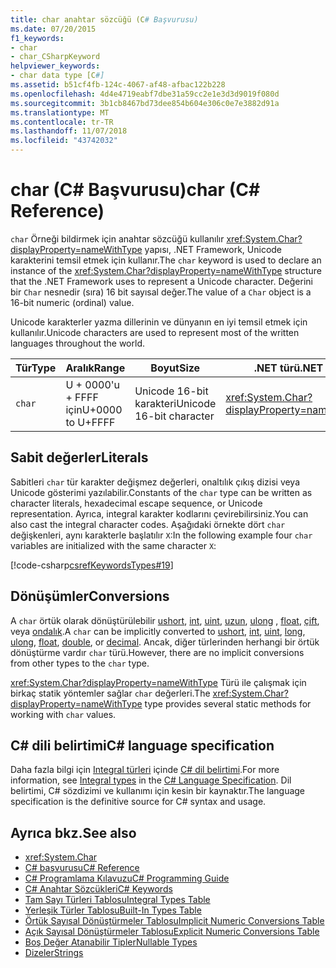 ```yaml
---
title: char anahtar sözcüğü (C# Başvurusu)
ms.date: 07/20/2015
f1_keywords:
- char
- char_CSharpKeyword
helpviewer_keywords:
- char data type [C#]
ms.assetid: b51cf4fb-124c-4067-af48-afbac122b228
ms.openlocfilehash: 4d4e4719eabf7dbe31a59cc2e1e3d3d9019f080d
ms.sourcegitcommit: 3b1cb8467bd73dee854b604e306c0e7e3882d91a
ms.translationtype: MT
ms.contentlocale: tr-TR
ms.lasthandoff: 11/07/2018
ms.locfileid: "43742032"
---
```

# <a name="char-c-reference"></a><span data-ttu-id="f49ab-102">char (C# Başvurusu)</span><span class="sxs-lookup"><span data-stu-id="f49ab-102">char (C# Reference)</span></span>

<span data-ttu-id="f49ab-103">`char` Örneği bildirmek için anahtar sözcüğü kullanılır <xref:System.Char?displayProperty=nameWithType> yapısı, .NET Framework, Unicode karakterini temsil etmek için kullanır.</span><span class="sxs-lookup"><span data-stu-id="f49ab-103">The `char` keyword is used to declare an instance of the <xref:System.Char?displayProperty=nameWithType> structure that the .NET Framework uses to represent a Unicode character.</span></span> <span data-ttu-id="f49ab-104">Değerini bir `Char` nesnedir (sıra) 16 bit sayısal değer.</span><span class="sxs-lookup"><span data-stu-id="f49ab-104">The value of a `Char` object is a 16-bit numeric (ordinal) value.</span></span>

 <span data-ttu-id="f49ab-105">Unicode karakterler yazma dillerinin ve dünyanın en iyi temsil etmek için kullanılır.</span><span class="sxs-lookup"><span data-stu-id="f49ab-105">Unicode characters are used to represent most of the written languages throughout the world.</span></span>

|<span data-ttu-id="f49ab-106">Tür</span><span class="sxs-lookup"><span data-stu-id="f49ab-106">Type</span></span>|<span data-ttu-id="f49ab-107">Aralık</span><span class="sxs-lookup"><span data-stu-id="f49ab-107">Range</span></span>|<span data-ttu-id="f49ab-108">Boyut</span><span class="sxs-lookup"><span data-stu-id="f49ab-108">Size</span></span>|<span data-ttu-id="f49ab-109">.NET türü</span><span class="sxs-lookup"><span data-stu-id="f49ab-109">.NET type</span></span>|
|----------|-----------|----------|-------------------------|
|`char`|<span data-ttu-id="f49ab-110">U + 0000'u + FFFF için</span><span class="sxs-lookup"><span data-stu-id="f49ab-110">U+0000 to U+FFFF</span></span>|<span data-ttu-id="f49ab-111">Unicode 16-bit karakteri</span><span class="sxs-lookup"><span data-stu-id="f49ab-111">Unicode 16-bit character</span></span>|<xref:System.Char?displayProperty=nameWithType>|

## <a name="literals"></a><span data-ttu-id="f49ab-112">Sabit değerler</span><span class="sxs-lookup"><span data-stu-id="f49ab-112">Literals</span></span>

<span data-ttu-id="f49ab-113">Sabitleri `char` tür karakter değişmez değerleri, onaltılık çıkış dizisi veya Unicode gösterimi yazılabilir.</span><span class="sxs-lookup"><span data-stu-id="f49ab-113">Constants of the `char` type can be written as character literals, hexadecimal escape sequence, or Unicode representation.</span></span> <span data-ttu-id="f49ab-114">Ayrıca, integral karakter kodlarını çevirebilirsiniz.</span><span class="sxs-lookup"><span data-stu-id="f49ab-114">You can also cast the integral character codes.</span></span> <span data-ttu-id="f49ab-115">Aşağıdaki örnekte dört `char` değişkenleri, aynı karakterle başlatılır `X`:</span><span class="sxs-lookup"><span data-stu-id="f49ab-115">In the following example four `char` variables are initialized with the same character `X`:</span></span>

[!code-csharp[csrefKeywordsTypes#19](~/samples/snippets/csharp/VS_Snippets_VBCSharp/csrefKeywordsTypes/CS/keywordsTypes.cs#19)]

## <a name="conversions"></a><span data-ttu-id="f49ab-116">Dönüşümler</span><span class="sxs-lookup"><span data-stu-id="f49ab-116">Conversions</span></span>

<span data-ttu-id="f49ab-117">A `char` örtük olarak dönüştürülebilir [ushort](../../../csharp/language-reference/keywords/ushort.md), [int](../../../csharp/language-reference/keywords/int.md), [uint](../../../csharp/language-reference/keywords/uint.md), [uzun](../../../csharp/language-reference/keywords/long.md), [ulong](../../../csharp/language-reference/keywords/ulong.md) , [float](../../../csharp/language-reference/keywords/float.md), [çift](../../../csharp/language-reference/keywords/double.md), veya [ondalık](../../../csharp/language-reference/keywords/decimal.md).</span><span class="sxs-lookup"><span data-stu-id="f49ab-117">A `char` can be implicitly converted to [ushort](../../../csharp/language-reference/keywords/ushort.md), [int](../../../csharp/language-reference/keywords/int.md), [uint](../../../csharp/language-reference/keywords/uint.md), [long](../../../csharp/language-reference/keywords/long.md), [ulong](../../../csharp/language-reference/keywords/ulong.md), [float](../../../csharp/language-reference/keywords/float.md), [double](../../../csharp/language-reference/keywords/double.md), or [decimal](../../../csharp/language-reference/keywords/decimal.md).</span></span> <span data-ttu-id="f49ab-118">Ancak, diğer türlerinden herhangi bir örtük dönüştürme vardır `char` türü.</span><span class="sxs-lookup"><span data-stu-id="f49ab-118">However, there are no implicit conversions from other types to the `char` type.</span></span>

<span data-ttu-id="f49ab-119"><xref:System.Char?displayProperty=nameWithType> Türü ile çalışmak için birkaç statik yöntemler sağlar `char` değerleri.</span><span class="sxs-lookup"><span data-stu-id="f49ab-119">The <xref:System.Char?displayProperty=nameWithType> type provides several static methods for working with `char` values.</span></span>

## <a name="c-language-specification"></a><span data-ttu-id="f49ab-120">C# dili belirtimi</span><span class="sxs-lookup"><span data-stu-id="f49ab-120">C# language specification</span></span>  

<span data-ttu-id="f49ab-121">Daha fazla bilgi için [Integral türleri](~/_csharplang/spec/types.md#integral-types) içinde [ C# dil belirtimi](../language-specification/index.md).</span><span class="sxs-lookup"><span data-stu-id="f49ab-121">For more information, see [Integral types](~/_csharplang/spec/types.md#integral-types) in the [C# Language Specification](../language-specification/index.md).</span></span> <span data-ttu-id="f49ab-122">Dil belirtimi, C# sözdizimi ve kullanımı için kesin bir kaynaktır.</span><span class="sxs-lookup"><span data-stu-id="f49ab-122">The language specification is the definitive source for C# syntax and usage.</span></span>

## <a name="see-also"></a><span data-ttu-id="f49ab-123">Ayrıca bkz.</span><span class="sxs-lookup"><span data-stu-id="f49ab-123">See also</span></span>

- <xref:System.Char>  
- [<span data-ttu-id="f49ab-124">C# başvurusu</span><span class="sxs-lookup"><span data-stu-id="f49ab-124">C# Reference</span></span>](../../../csharp/language-reference/index.md)  
- [<span data-ttu-id="f49ab-125">C# Programlama Kılavuzu</span><span class="sxs-lookup"><span data-stu-id="f49ab-125">C# Programming Guide</span></span>](../../../csharp/programming-guide/index.md)  
- [<span data-ttu-id="f49ab-126">C# Anahtar Sözcükleri</span><span class="sxs-lookup"><span data-stu-id="f49ab-126">C# Keywords</span></span>](../../../csharp/language-reference/keywords/index.md)  
- [<span data-ttu-id="f49ab-127">Tam Sayı Türleri Tablosu</span><span class="sxs-lookup"><span data-stu-id="f49ab-127">Integral Types Table</span></span>](../../../csharp/language-reference/keywords/integral-types-table.md)  
- [<span data-ttu-id="f49ab-128">Yerleşik Türler Tablosu</span><span class="sxs-lookup"><span data-stu-id="f49ab-128">Built-In Types Table</span></span>](../../../csharp/language-reference/keywords/built-in-types-table.md)  
- [<span data-ttu-id="f49ab-129">Örtük Sayısal Dönüştürmeler Tablosu</span><span class="sxs-lookup"><span data-stu-id="f49ab-129">Implicit Numeric Conversions Table</span></span>](../../../csharp/language-reference/keywords/implicit-numeric-conversions-table.md)  
- [<span data-ttu-id="f49ab-130">Açık Sayısal Dönüştürmeler Tablosu</span><span class="sxs-lookup"><span data-stu-id="f49ab-130">Explicit Numeric Conversions Table</span></span>](../../../csharp/language-reference/keywords/explicit-numeric-conversions-table.md)  
- [<span data-ttu-id="f49ab-131">Boş Değer Atanabilir Tipler</span><span class="sxs-lookup"><span data-stu-id="f49ab-131">Nullable Types</span></span>](../../../csharp/programming-guide/nullable-types/index.md)  
- [<span data-ttu-id="f49ab-132">Dizeler</span><span class="sxs-lookup"><span data-stu-id="f49ab-132">Strings</span></span>](../../../csharp/programming-guide/strings/index.md)